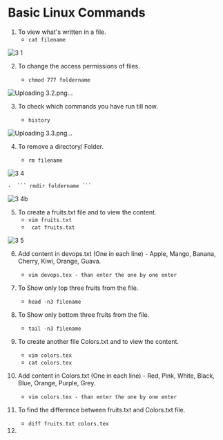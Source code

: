 
# Basic Linux Commands

1. To view what's written in a file.
    - ``` cat filename ``` 
    
![3 1](https://user-images.githubusercontent.com/76457594/210305889-d19f82d5-dbb1-46fc-99e2-b217146b6e8a.png)



2. To change the access permissions of files.
   
    - ``` chmod 777 foldername ``` 

![Uploading 3.2.png…]()

3. To check which commands you have run till now.

   - ``` history ``` 

  ![Uploading 3.3.png…]()

4. To remove a directory/ Folder.

      - ``` rm filename ``` 
      
 ![3 4](https://user-images.githubusercontent.com/76457594/210308917-7281e0eb-6fcb-4554-8ffe-835cf0b961d1.png)

    -  ``` rmdir foldername ``` 
    
 ![3 4b](https://user-images.githubusercontent.com/76457594/210309299-367e6253-7e11-4ead-a19c-6eb3922780d1.png)

5. To create a fruits.txt file and to view the content.
    - ``` vim fruits.txt ``` 
    -  ```  cat fruits.txt ``` 
   
![3 5](https://user-images.githubusercontent.com/76457594/210311435-e6f8aa0c-dc0c-44a6-84e7-6e4c91e4ea87.png)


 6. Add content in devops.txt (One in each line) - Apple, Mango, Banana, Cherry, Kiwi, Orange, Guava.
     - ``` vim devops.tex - than enter the one by one enter ```

 7. To Show only top three fruits from the file.
     - ``` head -n3 filename ```
 
 8. To Show only bottom three fruits from the file.
     - ``` tail -n3 filename ```
   
 9. To create another file Colors.txt and to view the content.
     - ``` vim colors.tex ```
     - ``` cat colors.tex ```

 10. Add content in Colors.txt (One in each line) - Red, Pink, White, Black, Blue, Orange, Purple, Grey.
     - ``` vim colors.tex - than enter the one by one enter ```

 11. To find the difference between fruits.txt and Colors.txt file.
     - ``` diff fruits.txt colors.tex ``` 
    
 12. 
